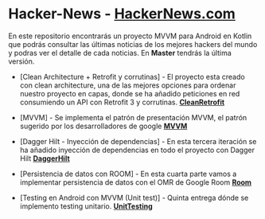 # Hacker-News - [HackerNews.com](https://github.com/GustavoXimenez/Hacker-News/)
En este repositorio encontrarás un proyecto MVVM para Android en Kotlin que podrás consultar las últimas noticias de los mejores hackers del mundo y podras ver el detalle 
de cada noticias. En **Master** tendrás la última versión.

- [Clean Architecture + Retrofit y corrutinas] - El proyecto esta creado con clean architecture, una de las mejores opciones para ordenar nuestro proyecto en capas, 
donde se ha añadido peticiones en red consumiendo un API con Retrofit 3 y corrutinas. [**CleanRetrofit**](https://github.com/GustavoXimenez/Hacker-News/tree/feature-cleanArchitecture) 

- [MVVM] - Se implementa el patrón de presentación MVVM, el patrón sugerido por los desarrolladores de google [**MVVM**](hhttps://github.com/GustavoXimenez/Hacker-News/tree/feature-mvvm)

- [Dagger Hilt - Inyección de dependencias] - En esta tercera iteración se ha añadido inyección de dependencias en todo el proyecto con Dagger Hilt [**DaggerHilt**](https://github.com/GustavoXimenez/Hacker-News/tree/feature/dependencyInjection)

- [Persistencia de datos con ROOM] - En esta cuarta parte vamos a implementar persistencia de datos con el OMR de Google Room [**Room**](https://github.com/GustavoXimenez/Hacker-News/tree/feature/implementRoom)

- [Testing en Android con MVVM (Unit test)] - Quinta entrega dónde se implemento testing unitario. [**UnitTesting**](https://github.com/GustavoXimenez/Hacker-News/tree/feature/unitTests)

